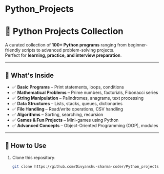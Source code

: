 # Python_Projects
# 🐍 Python Projects Collection

A curated collection of **100+ Python programs** ranging from beginner-friendly scripts to advanced problem-solving projects.  
Perfect for **learning, practice, and interview preparation**.

---

## 📂 What's Inside
- ✅ **Basic Programs** – Print statements, loops, conditions
- ✅ **Mathematical Problems** – Prime numbers, factorials, Fibonacci series
- ✅ **String Manipulation** – Palindromes, anagrams, text processing
- ✅ **Data Structures** – Lists, stacks, queues, dictionaries
- ✅ **File Handling** – Read/write operations, CSV handling
- ✅ **Algorithms** – Sorting, searching, recursion
- ✅ **Games & Fun Projects** – Mini-games using Python
- ✅ **Advanced Concepts** – Object-Oriented Programming (OOP), modules

---

## 🚀 How to Use
1. Clone this repository:
   ```bash
   git clone https://github.com/Divyanshu-sharma-coder/Python_projects.git
